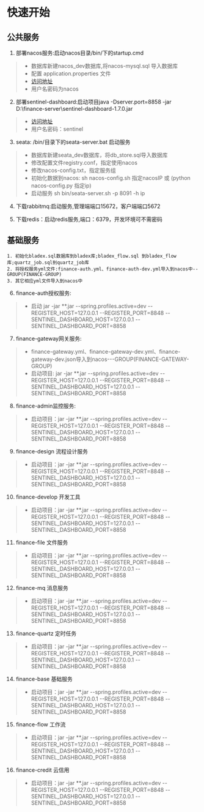 # 快速开始
## 公共服务
1. 部署nacos服务:启动nacos目录/bin/下的startup.cmd
> * 数据库新建nacos_dev数据库,将nacos-mysql.sql 导入数据库
> * 配置 application.properties 文件
> * [访问地址](http://localhost:8848/nacos/#/login)
> * 用户名密码为nacos

2. 部署sentinel-dashboard:启动项目java -Dserver.port=8858 -jar D:\finance-server\sentinel-dashboard-1.7.0.jar 
> * [访问地址](http://localhost:8858/#/login)
> * 用户名密码：sentinel

3. seata: /bin/目录下的seata-server.bat 启动服务
> * 数据库新建seata_dev数据库，将db_store.sql导入数据库
> * 修改配置文件registry.conf，指定使用nacos
> * 修改nacos-config.txt，指定服务组
> * 初始化数据到nacos: sh nacos-config.sh 指定nacosIP 或 (python nacos-config.py 指定ip)
> * 启动服务 sh bin/seata-server.sh -p 8091 -h ip

4. 下载rabbitmq:启动服务,管理端端口15672，客户端端口5672

5. 下载redis：启动redis服务,端口：6379，开发环境可不需密码

## 基础服务

```
1. 初始化bladex.sql数据库到bladex库;bladex_flow.sql 到bladex_flow库;quartz_job.sql到quartz_job库
2. 将授权服务yml文件:finance-auth.yml、finance-auth-dev.yml导入到nacos中--GROUP(FINANCE-GROUP)
3. 其它相应yml文件导入到nacos中
```

6. finance-auth授权服务: 
> * 启动 jar -jar **.jar --spring.profiles.active=dev --REGISTER_HOST=127.0.0.1 --REGISTER_PORT=8848 --SENTINEL_DASHBOARD_HOST=127.0.0.1 --SENTINEL_DASHBOARD_PORT=8858

7. finance-gateway网关服务: 
> * finance-gateway.yml、finance-gateway-dev.yml、finance-gateway-dev.json导入到nacos---GROUP(FINANCE-GATEWAY-GROUP)
> * 启动项目: jar -jar **.jar --spring.profiles.active=dev --REGISTER_HOST=127.0.0.1 --REGISTER_PORT=8848 --SENTINEL_DASHBOARD_HOST=127.0.0.1 --SENTINEL_DASHBOARD_PORT=8858

8. finance-admin监控服务:
> * 启动项目：jar -jar **.jar --spring.profiles.active=dev --REGISTER_HOST=127.0.0.1 --REGISTER_PORT=8848 --SENTINEL_DASHBOARD_HOST=127.0.0.1 --SENTINEL_DASHBOARD_PORT=8858

9. finance-design 流程设计服务
> * 启动项目：jar -jar **.jar --spring.profiles.active=dev --REGISTER_HOST=127.0.0.1 --REGISTER_PORT=8848 --SENTINEL_DASHBOARD_HOST=127.0.0.1 --SENTINEL_DASHBOARD_PORT=8858

10. finance-develop 开发工具
> *  启动项目：jar -jar **.jar --spring.profiles.active=dev --REGISTER_HOST=127.0.0.1 --REGISTER_PORT=8848 --SENTINEL_DASHBOARD_HOST=127.0.0.1 --SENTINEL_DASHBOARD_PORT=8858

11. finance-file 文件服务
> *  启动项目：jar -jar **.jar --spring.profiles.active=dev --REGISTER_HOST=127.0.0.1 --REGISTER_PORT=8848 --SENTINEL_DASHBOARD_HOST=127.0.0.1 --SENTINEL_DASHBOARD_PORT=8858

12. finance-mq 消息服务
> *  启动项目：jar -jar **.jar --spring.profiles.active=dev --REGISTER_HOST=127.0.0.1 --REGISTER_PORT=8848 --SENTINEL_DASHBOARD_HOST=127.0.0.1 --SENTINEL_DASHBOARD_PORT=8858

13. finance-quartz 定时任务
> *  启动项目：jar -jar **.jar --spring.profiles.active=dev --REGISTER_HOST=127.0.0.1 --REGISTER_PORT=8848 --SENTINEL_DASHBOARD_HOST=127.0.0.1 --SENTINEL_DASHBOARD_PORT=8858

14. finance-base 基础服务
> *  启动项目：jar -jar **.jar --spring.profiles.active=dev --REGISTER_HOST=127.0.0.1 --REGISTER_PORT=8848 --SENTINEL_DASHBOARD_HOST=127.0.0.1 --SENTINEL_DASHBOARD_PORT=8858

15. finance-flow 工作流
> *  启动项目：jar -jar **.jar --spring.profiles.active=dev --REGISTER_HOST=127.0.0.1 --REGISTER_PORT=8848 --SENTINEL_DASHBOARD_HOST=127.0.0.1 --SENTINEL_DASHBOARD_PORT=8858

16. finance-credit 云信用
> *  启动项目：jar -jar **.jar --spring.profiles.active=dev --REGISTER_HOST=127.0.0.1 --REGISTER_PORT=8848 --SENTINEL_DASHBOARD_HOST=127.0.0.1 --SENTINEL_DASHBOARD_PORT=8858

